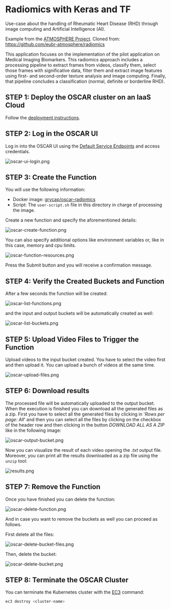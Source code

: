 # Radiomics with Keras and TF

Use-case about the handling of Rheumatic Heart Disease (RHD) through image
computing and Artificial Intelligence (AI).

Example from the [ATMOSPHERE Project](https://www.atmosphere-eubrazil.eu/).
Cloned from: <https://github.com/eubr-atmosphere/radiomics>

This application focuses on the implementation of the pilot application on
Medical Imaging Biomarkers. This radiomics approach includes a processing
pipeline to extract frames from videos, classify them, select those frames
with significative data, filter them and extract image features using first-
and second-order texture analysis and image computing. Finally, that pipeline
concludes a classification (normal, definite or borderline RHD).

## STEP 1: Deploy the OSCAR cluster on an IaaS Cloud

Follow the [deployment instructions](https://o-scar.readthedocs.io/en/latest/deploy.html).

## STEP 2: Log in the OSCAR UI

Log in into the OSCAR UI using the
[Default Service Endpoints](https://o-scar.readthedocs.io/en/latest/usage.html#default-service-endpoints)
and access credentials.

![oscar-ui-login.png](img/oscar-ui-login.png)

## STEP 3: Create the Function

You will use the following information:

* Docker image: [grycap/oscar-radiomics](https://hub.docker.com/r/grycap/oscar-radiomics)
* Script: The `user-script.sh` file in this directory in charge of processing
the image.

Create a new function and specify the aforementioned details:

![oscar-create-function.png](img/oscar-create-function.png)

You can also specify additional options like environment variables or, like
in this case, memory and cpu limits.

![oscar-function-resources.png](img/oscar-function-resources.png)

Press the Submit button and you will receive a confirmation message.

## STEP 4: Verify the Created Buckets and Function

After a few seconds the function will be created:

![oscar-list-functions.png](img/oscar-list-functions.png)

and the input and output buckets will be automatically created as well:

![oscar-list-buckets.png](img/oscar-list-buckets.png)

## STEP 5: Upload Video Files to Trigger the Function

Upload videos to the input bucket created. You have to select the video first
and then upload it. You can upload a bunch of videos at the same time.

![oscar-upload-files.png](img/oscar-upload-files.png)

## STEP 6: Download results

The processed file will be automatically uploaded to the output bucket. When
the execution is finished you can download all the generated files as a zip.
First you have to select all the generated files by clicking in
'*Rows per page: All*' and then you can select all the files by clicking on
the checkbox of the header row and then clicking in the button
*DOWNLOAD ALL AS A ZIP* like in the following image:

![oscar-output-bucket.png](img/oscar-output-bucket.png)

Now you can visualize the result of each video opening the *.txt* output file.
Moreover, you can print all the results downloaded as a zip file using the
`unzip` tool:

![results.png](img/results.png)

## STEP 7: Remove the Function

Once you have finished you can delete the function:

![oscar-delete-function.png](img/oscar-delete-function.png)

And in case you want to remove the buckets as well you can proceed as follows.

First delete all the files:

![oscar-delete-bucket-files.png](img/oscar-delete-bucket-files.png)

Then, delete the bucket:

![oscar-delete-bucket.png](img/oscar-delete-bucket.png)

## STEP 8: Terminate the OSCAR Cluster

You can terminate the Kubernetes cluster with the
[EC3](https://github.com/grycap/ec3) command:

```sh
ec3 destroy <cluster-name>
```

